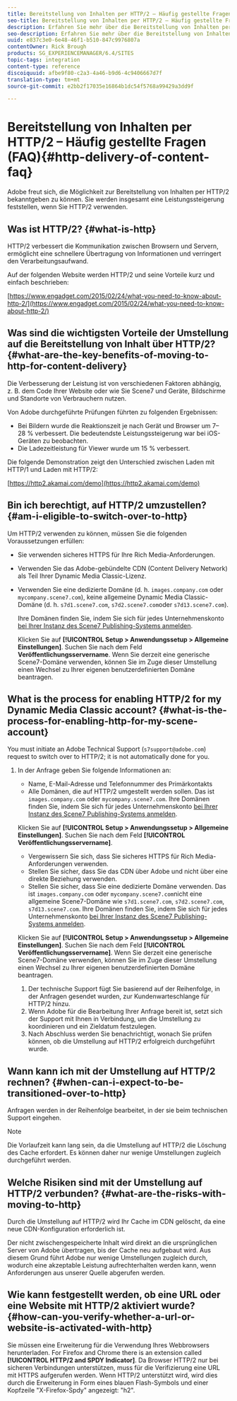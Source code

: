 ```yaml
---
title: Bereitstellung von Inhalten per HTTP/2 – Häufig gestellte Fragen (FAQ)
seo-title: Bereitstellung von Inhalten per HTTP/2 – Häufig gestellte Fragen (FAQ)
description: Erfahren Sie mehr über die Bereitstellung von Inhalten per HTTP/2.
seo-description: Erfahren Sie mehr über die Bereitstellung von Inhalten per HTTP/2.
uuid: e837c3e0-6e48-46f1-b510-847c9976807a
contentOwner: Rick Brough
products: SG_EXPERIENCEMANAGER/6.4/SITES
topic-tags: integration
content-type: reference
discoiquuid: afbe9f80-c2a3-4a46-b9d6-4c9406667d7f
translation-type: tm+mt
source-git-commit: e2bb2f17035e16864b1dc54f5768a99429a3dd9f

---
```



# Bereitstellung von Inhalten per HTTP/2 – Häufig gestellte Fragen (FAQ){#http-delivery-of-content-faq}

Adobe freut sich, die Möglichkeit zur Bereitstellung von Inhalten per HTTP/2 bekanntgeben zu können. Sie werden insgesamt eine Leistungssteigerung feststellen, wenn Sie HTTP/2 verwenden.

## Was ist HTTP/2? {#what-is-http}

HTTP/2 verbessert die Kommunikation zwischen Browsern und Servern, ermöglicht eine schnellere Übertragung von Informationen und verringert den Verarbeitungsaufwand.

Auf der folgenden Website werden HTTP/2 und seine Vorteile kurz und einfach beschrieben:

[https://www.engadget.com/2015/02/24/what-you-need-to-know-about-http-2/](https://www.engadget.com/2015/02/24/what-you-need-to-know-about-http-2/)

## Was sind die wichtigsten Vorteile der Umstellung auf die Bereitstellung von Inhalt über HTTP/2? {#what-are-the-key-benefits-of-moving-to-http-for-content-delivery}

Die Verbesserung der Leistung ist von verschiedenen Faktoren abhängig, z. B. dem Code Ihrer Website oder wie Sie Scene7 und Geräte, Bildschirme und Standorte von Verbrauchern nutzen.

Von Adobe durchgeführte Prüfungen führten zu folgenden Ergebnissen:

* Bei Bildern wurde die Reaktionszeit je nach Gerät und Browser um 7–28 % verbessert. Die bedeutendste Leistungssteigerung war bei iOS-Geräten zu beobachten.
* Die Ladezeitleistung für Viewer wurde um 15 % verbessert.

Die folgende Demonstration zeigt den Unterschied zwischen Laden mit HTTP/1 und Laden mit HTTP/2:

[https://http2.akamai.com/demo](https://http2.akamai.com/demo)

## Bin ich berechtigt, auf HTTP/2 umzustellen? {#am-i-eligible-to-switch-over-to-http}

Um HTTP/2 verwenden zu können, müssen Sie die folgenden Voraussetzungen erfüllen:

* Sie verwenden sicheres HTTPS für Ihre Rich Media-Anforderungen.
* Verwenden Sie das Adobe-gebündelte CDN (Content Delivery Network) als Teil Ihrer Dynamic Media Classic-Lizenz.
* Verwenden Sie eine dedizierte Domäne (d. h. `images.company.com` oder `mycompany.scene7.com`), keine allgemeine Dynamic Media Classic-Domäne (d. h. `s7d1.scene7.com`, `s7d2.scene7.com`oder `s7d13.scene7.com`).

   Ihre Domänen finden Sie, indem Sie sich für jedes Unternehmenskonto [bei Ihrer Instanz des Scene7 Publishing-Systems anmelden](https://www.adobe.com/marketing-cloud/experience-manager/scene7-login.html).

   Klicken Sie auf **[!UICONTROL Setup > Anwendungssetup > Allgemeine Einstellungen]**.  Suchen Sie nach dem Feld **Veröffentlichungsservername**.  Wenn Sie derzeit eine generische Scene7-Domäne verwenden, können Sie im Zuge dieser Umstellung einen Wechsel zu Ihrer eigenen benutzerdefinierten Domäne beantragen. 

## What is the process for enabling HTTP/2 for my Dynamic Media Classic account? {#what-is-the-process-for-enabling-http-for-my-scene-account}

You must initiate an Adobe Technical Support (`s7support@adobe.com`) request to switch over to HTTP/2; it is not automatically done for you.

1. In der Anfrage geben Sie folgende Informationen an:

   * Name, E-Mail-Adresse und Telefonnummer des Primärkontakts
   * Alle Domänen, die auf HTTP/2 umgestellt werden sollen. Das ist `images.company.com` oder `mycompany.scene7.com`.
   Ihre Domänen finden Sie, indem Sie sich für jedes Unternehmenskonto [bei Ihrer Instanz des Scene7 Publishing-Systems anmelden](https://www.adobe.com/marketing-cloud/experience-manager/scene7-login.html).

   Klicken Sie auf **[!UICONTROL Setup > Anwendungssetup > Allgemeine Einstellungen]**.  Suchen Sie nach dem Feld **[!UICONTROL Veröffentlichungsservername]**.  

   * Vergewissern Sie sich, dass Sie sicheres HTTPS für Rich Media-Anforderungen verwenden.
   * Stellen Sie sicher, dass Sie das CDN über Adobe und nicht über eine direkte Beziehung verwenden.
   * Stellen Sie sicher, dass Sie eine dedizierte Domäne verwenden. Das ist `images.company.com` oder `mycompany.scene7.com`nicht eine allgemeine Scene7-Domäne wie `s7d1.scene7.com`, `s7d2.scene7.com`, `s7d13.scene7.com`.
   Ihre Domänen finden Sie, indem Sie sich für jedes Unternehmenskonto [bei Ihrer Instanz des Scene7 Publishing-Systems anmelden](https://www.adobe.com/marketing-cloud/experience-manager/scene7-login.html).

   Klicken Sie auf **[!UICONTROL Setup > Anwendungssetup > Allgemeine Einstellungen]**.  Suchen Sie nach dem Feld **[!UICONTROL Veröffentlichungsservername]**.  Wenn Sie derzeit eine generische Scene7-Domäne verwenden, können Sie im Zuge dieser Umstellung einen Wechsel zu Ihrer eigenen benutzerdefinierten Domäne beantragen. 

   1. Der technische Support fügt Sie basierend auf der Reihenfolge, in der Anfragen gesendet wurden, zur Kundenwarteschlange für HTTP/2 hinzu.
   1. Wenn Adobe für die Bearbeitung Ihrer Anfrage bereit ist, setzt sich der Support mit Ihnen in Verbindung, um die Umstellung zu koordinieren und ein Zieldatum festzulegen.
   1. Nach Abschluss werden Sie benachrichtigt, wonach Sie prüfen können, ob die Umstellung auf HTTP/2 erfolgreich durchgeführt wurde.



## Wann kann ich mit der Umstellung auf HTTP/2 rechnen? {#when-can-i-expect-to-be-transitioned-over-to-http}

Anfragen werden in der Reihenfolge bearbeitet, in der sie beim technischen Support eingehen.

>[!NOTE]
>
>Die Vorlaufzeit kann lang sein, da die Umstellung auf HTTP/2 die Löschung des Cache erfordert. Es können daher nur wenige Umstellungen zugleich durchgeführt werden.

## Welche Risiken sind mit der Umstellung auf HTTP/2 verbunden? {#what-are-the-risks-with-moving-to-http}

Durch die Umstellung auf HTTP/2 wird Ihr Cache im CDN gelöscht, da eine neue CDN-Konfiguration erforderlich ist.

Der nicht zwischengespeicherte Inhalt wird direkt an die ursprünglichen Server von Adobe übertragen, bis der Cache neu aufgebaut wird. Aus diesem Grund führt Adobe nur wenige Umstellungen zugleich durch, wodurch eine akzeptable Leistung aufrechterhalten werden kann, wenn Anforderungen aus unserer Quelle abgerufen werden.

## Wie kann festgestellt werden, ob eine URL oder eine Website mit HTTP/2 aktiviert wurde? {#how-can-you-verify-whether-a-url-or-website-is-activated-with-http}

Sie müssen eine Erweiterung für die Verwendung Ihres Webbrowsers herunterladen. For Firefox and Chrome there is an extension called **[!UICONTROL HTTP/2 and SPDY Indicator]**. Da Browser HTTP/2 nur bei sicheren Verbindungen unterstützen, muss für die Verifizierung eine URL mit HTTPS aufgerufen werden. Wenn HTTP/2 unterstützt wird, wird dies durch die Erweiterung in Form eines blauen Flash-Symbols und einer Kopfzeile &quot;X-Firefox-Spdy&quot; angezeigt: &quot;h2&quot;.
